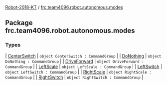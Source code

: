 [Robot-2018-KT](../index.md) / [frc.team4096.robot.autonomous.modes](./index.md)

## Package frc.team4096.robot.autonomous.modes

### Types

| [CenterSwitch](-center-switch.md) | `object CenterSwitch : CommandGroup` |
| [DoNothing](-do-nothing.md) | `object DoNothing : CommandGroup` |
| [DriveForward](-drive-forward.md) | `object DriveForward : CommandGroup` |
| [LeftScale](-left-scale.md) | `object LeftScale : CommandGroup` |
| [LeftSwitch](-left-switch.md) | `object LeftSwitch : CommandGroup` |
| [RightScale](-right-scale.md) | `object RightScale : CommandGroup` |
| [RightSwitch](-right-switch.md) | `object RightSwitch : CommandGroup` |

